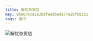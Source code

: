 ```yaml
---
title: 解忧杂货店
key: 9b0676ce1a3bdfaedbeda77e2bfb8331
tags: 读书
---
```


![解忧杂货店](https://hate13-blog-1251885630.cos.ap-chengdu.myqcloud.com/jie-you-za-huo-dian.webp)

<!--more-->

